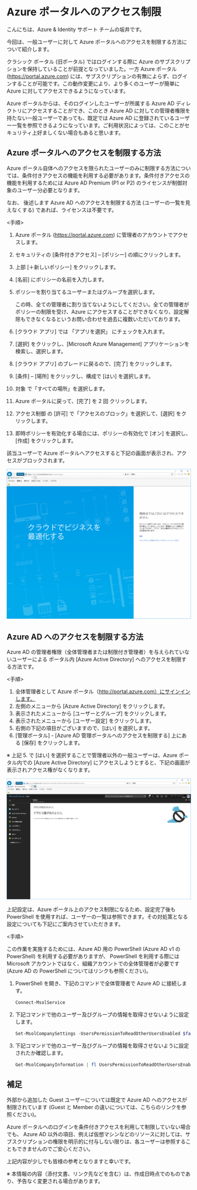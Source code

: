 # Azure ポータルへのアクセス制限

こんにちは、Azure & Identity サポート チームの坂井です。

今回は、一般ユーザーに対して Azure ポータルへのアクセスを制限する方法について紹介します。
 
クラシック ポータル (旧ポータル) ではログインする際に Azure のサブスクリプションを保持していることが前提となっていました。一方 Azure ポータル (https://portal.azure.com) には、サブスクリプションの有無によらず、ログインすることが可能です。この動作変更により、より多くのユーザーが簡単に Azure に対してアクセスできるようになっています。

Azure ポータルからは、そのログインしたユーザーが所属する Azure AD ディレクトリにアクセスすることができ、このとき Azure AD に対しての管理者権限を持たない一般ユーザーであっても、既定では Azure AD に登録されているユーザー一覧を参照できるようになっています。ご利用状況によっては、このことがセキュリティ上好ましくない場合もあると思います。
 
## Azure ポータルへのアクセスを制限する方法

Azure ポータル自体へのアクセスを限られたユーザーのみに制限する方法については、条件付きアクセスの機能を利用する必要があります。条件付きアクセスの機能を利用するためには Azure AD Premium (P1 or P2) のライセンスが制御対象のユーザー分必要となります。

なお、 後述します Azure AD へのアクセスを制限する方法 (ユーザーの一覧を見えなくする) であれば、ライセンスは不要です。
 
<手順>

1. Azure ポータル (https://portal.azure.com) に管理者のアカウントでアクセスします。
2. セキュリティの [条件付きアクセス] – [ポリシー] の順にクリックします。
3. 上部 [＋新しいポリシー] をクリックします。
4. [名前] にポリシーの名前を入力します。
5. ポリシーを割り当てるユーザーまたはグループを選択します。

    この時、全ての管理者に割り当てないようにしてください。全ての管理者がポリシーの制限を受け、Azure にアクセスすることができなくなり、設定解除もできなくなるというお問い合わせを過去に複数いただいております。

6. [クラウド アプリ] では 「アプリを選択」 にチェックを入れます。
7. [選択] をクリックし、[Microsoft Azure Management] アプリケーションを検索し、選択します。
8. [クラウド アプリ] のブレードに戻るので、[完了] をクリックします。
9. [条件] – [場所] をクリックし、構成で [はい] を選択します。
10. 対象 で「すべての場所」を選択します。
11. Azure ポータルに戻って、[完了] を 2 回 クリックします。
12. アクセス制御 の [許可] で「アクセスのブロック」を選択して、[選択] をクリックします。
13. 即時ポリシーを有効化する場合には、ポリシーの有効化で [オン] を選択し、[作成] をクリックします。

該当ユーザーで Azure ポータルへアクセスすると下記の画面が表示され、アクセスがブロックされます。

![](images/access-restricted.png)
 
## Azure AD へのアクセスを制限する方法

Azure AD の管理者権限（全体管理者または制限付き管理者）を与えられていないユーザーによる ポータル内 [Azure Active Directory] へのアクセスを制限する方法です。

<手順>

1. 全体管理者として Azure ポータル（http://portal.azure.com）にサインインします。
2. 左側のメニューから [Azure Active Directory] をクリックします。
3. 表示されたメニューから [ユーザーとグループ] をクリックします。
4. 表示されたメニューから [ユーザー設定] をクリックします。
5. 右側の下記の項目がございますので、[はい] を選択します。
6. [管理ポータル] - [Azure AD 管理ポータルへのアクセスを制限する] 
 上にある [保存] をクリックします。

※ 上記 5. で [はい] を選択することで管理者以外の一般ユーザーは、Azure ポータル内での [Azure Active Directory] にアクセスしようとすると、下記の画面が表示されアクセス権がなくなります。

![](images/no-access.png)
 
上記設定は、Azure ポータル上のアクセス制限になるため、設定完了後も PowerShell を使用すれば、ユーザーの一覧は参照できます。その対処策となる設定についても下記にご案内させていただきます。

<手順>

この作業を実施するためには、Azure AD 用の PowerShell (Azure AD v1 の PowerShell) を利用する必要がありますが、 PowerShell を利用する際には Microsoft アカウントではなく、組織アカウントでの全体管理者が必要です (Azure AD の PowerShell についてはリンクも参照ください)。
 
1. PowerShell を開き、下記のコマンドで全体管理者で Azure AD に接続します。

    ```powershell
    Connect-MsolService
    ```

2. 下記コマンドで他のユーザー及びグループの情報を取得させないように設定します。

    ```powershell 
    Set-MsolCompanySettings -UsersPermissionToReadOtherUsersEnabled $false
    ```

3. 下記コマンドで他のユーザー及びグループの情報を取得させないように設定されたか確認します。

    ```powershell
    Get-MsolCompanyInformation | fl UsersPermissionToReadOtherUsersEnabled
    ```
 
## 補足

外部から追加した Guest ユーザーについては既定で Azure AD へのアクセスが制限されています 
(Guest と Member の違いについては、こちらのリンクを参照ください)。
 
Azure ポータルへのログインを条件付きアクセスを利用して制限していない場合でも、 Azure AD 以外の項目、例えば仮想マシンなどのリソースに対しては、サブスクリプションの権限を明示的に付与しない限りは、各ユーザーは参照することもできませんのでご安心ください。
 
上記内容が少しでも皆様の参考となりますと幸いです。

※ 本情報の内容（添付文書、リンク先などを含む）は、作成日時点でのものであり、予告なく変更される場合があります。
